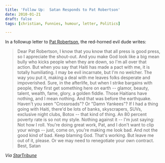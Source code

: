 ```yaml
---
title: 'Follow Up:  Satan Responds to Pat Robertson'
date: 2010-01-21
draft: false
tags: [christian, Funnies, humour, letter, Politics]

---
```


In a followup letter to [Pat Robertson](https://chrisenns.com/2010/01/14/christians-give-christians-a-bad-name/), the red-horned evil dude writes:

> Dear Pat Robertson, I know that you know that all press is good press, so I appreciate the shout-out. And you make God look like a big mean bully who kicks people when they are down, so I'm all over that action. But when you say that Haiti has made a pact with me, it is totally humiliating. I may be evil incarnate, but I'm no welcher. The way you put it, making a deal with me leaves folks desperate and impoverished. Sure, in the afterlife, but when I strike bargains with people, they first get something here on earth -- glamor, beauty, talent, wealth, fame, glory, a golden fiddle. Those Haitians have nothing, and I mean nothing. And that was before the earthquake. Haven't you seen "Crossroads"? Or "Damn Yankees"? If I had a thing going with Haiti, there'd be lots of banks, skyscrapers, SUVs, exclusive night clubs, Botox -- that kind of thing. An 80 percent poverty rate is so not my style. Nothing against it -- I'm just saying: Not how I roll. You're doing great work, Pat, and I don't want to clip your wings -- just, come on, you're making me look bad. And not the good kind of bad. Keep blaming God. That's working. But leave me out of it, please. Or we may need to renegotiate your own contract. Best, Satan

_Via [StarTribune](http://www.startribune.com/opinion/letters/81595442.html)_